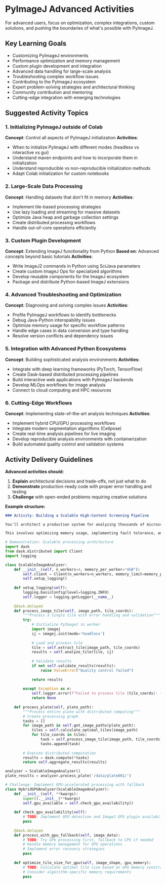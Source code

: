 # PyImageJ Advanced Activities

For advanced users, focus on optimization, complex integrations, custom solutions, and pushing the boundaries of what's possible with PyImageJ.

## Key Learning Goals
- Customizing PyImageJ environments
- Performance optimization and memory management
- Custom plugin development and integration
- Advanced data handling for large-scale analysis
- Troubleshooting complex workflow issues
- Contributing to the PyImageJ ecosystem
- Expert problem-solving strategies and architectural thinking
- Community contribution and mentoring
- Cutting-edge integration with emerging technologies

## Suggested Activity Topics

### 1. Initializing PyImageJ outside of Colab
**Concept**: Control all aspects of PyImageJ initialization
**Activities**:
- When to initialize PyImageJ with different modes (headless vs interactive vs gui)
- Understand maven endpoints and how to incorporate them in initialization
- Understand reproducible vs non-reproducible initialization methods
- Adapt Colab initialization for custom notebooks

### 2. Large-Scale Data Processing
**Concept**: Handling datasets that don't fit in memory
**Activities**:
- Implement tile-based processing strategies
- Use lazy loading and streaming for massive datasets
- Optimize Java heap and garbage collection settings
- Create distributed processing workflows
- Handle out-of-core operations efficiently

### 3. Custom Plugin Development
**Concept**: Extending ImageJ functionality from Python
**Based on**: Advanced concepts beyond basic tutorials
**Activities**:
- Write ImageJ2 commands in Python using SciJava parameters
- Create custom ImageJ Ops for specialized algorithms
- Develop reusable components for the ImageJ ecosystem
- Package and distribute Python-based ImageJ extensions

### 4. Advanced Troubleshooting and Optimization
**Concept**: Diagnosing and solving complex issues
**Activities**:
- Profile PyImageJ workflows to identify bottlenecks
- Debug Java-Python interopability issues
- Optimize memory usage for specific workflow patterns
- Handle edge cases in data conversion and type handling
- Resolve version conflicts and dependency issues

### 5. Integration with Advanced Python Ecosystems
**Concept**: Building sophisticated analysis environments
**Activities**:
- Integrate with deep learning frameworks (PyTorch, TensorFlow)
- Create Dask-based distributed processing pipelines
- Build interactive web applications with PyImageJ backends
- Develop MLOps workflows for image analysis
- Connect to cloud computing and HPC resources

### 6. Cutting-Edge Workflows
**Concept**: Implementing state-of-the-art analysis techniques
**Activities**:
- Implement hybrid CPU/GPU processing workflows
- Integrate modern segmentation algorithms (Cellpose)
- Create real-time analysis pipelines for live imaging
- Develop reproducible analysis environments with containerization
- Build automated quality control and validation systems

## Activity Delivery Guidelines

**Advanced activities should:**

1. **Explain** architectural decisions and trade-offs, not just what to do
2. **Demonstrate** production-ready code with proper error handling and testing
3. **Challenge** with open-ended problems requiring creative solutions

**Example structure:**
```markdown
### Activity: Building a Scalable High-Content Screening Pipeline

You'll architect a production system for analyzing thousands of microscopy images with distributed processing and automatic quality control.

This involves optimizing memory usage, implementing fault tolerance, and creating monitoring systems.
```

```python
# Demonstration: Scalable processing architecture
import dask
from dask.distributed import Client
import logging

class ScalableImageAnalyzer:
    def __init__(self, n_workers=4, memory_per_worker="4GB"):
        self.client = Client(n_workers=n_workers, memory_limit=memory_per_worker)
        self.setup_logging()
    
    def setup_logging(self):
        logging.basicConfig(level=logging.INFO)
        self.logger = logging.getLogger(__name__)
    
    @dask.delayed
    def process_image_tile(self, image_path, tile_coords):
        """Process a single tile with error handling and validation"""
        try:
            # Initialize PyImageJ in worker
            import imagej
            ij = imagej.init(mode='headless')
            
            # Load and process tile
            tile = self.extract_tile(image_path, tile_coords)
            results = self.analyze_tile(tile, ij)
            
            # Validate results
            if not self.validate_results(results):
                raise ValueError("Quality control failed")
                
            return results
            
        except Exception as e:
            self.logger.error(f"Failed to process tile {tile_coords}: {e}")
            return None
    
    def process_plate(self, plate_path):
        """Process entire plate with distributed computing"""
        # Create processing graph
        tasks = []
        for image_path in self.get_image_paths(plate_path):
            tiles = self.calculate_optimal_tiles(image_path)
            for tile_coords in tiles:
                task = self.process_image_tile(image_path, tile_coords)
                tasks.append(task)
        
        # Execute distributed computation
        results = dask.compute(*tasks)
        return self.aggregate_results(results)

analyzer = ScalableImageAnalyzer()
plate_results = analyzer.process_plate('/data/plate001/')
```

```python
# Challenge: Implement GPU-accelerated processing with fallback
class HybridGPUAnalyzer(ScalableImageAnalyzer):
    def __init__(self, **kwargs):
        super().__init__(**kwargs)
        self.gpu_available = self.check_gpu_availability()
    
    def check_gpu_availability(self):
        # TODO: Implement GPU detection and ImageJ GPU plugin availability
        pass
    
    @dask.delayed
    def process_with_gpu_fallback(self, image_data):
        # TODO: Try GPU processing first, fallback to CPU if needed
        # Handle memory management for GPU operations
        # Implement error recovery strategies
        pass
    
    def optimize_tile_size_for_gpu(self, image_shape, gpu_memory):
        # TODO: Calculate optimal tile size based on GPU memory constraints
        # Consider algorithm-specific memory requirements
        pass
```
